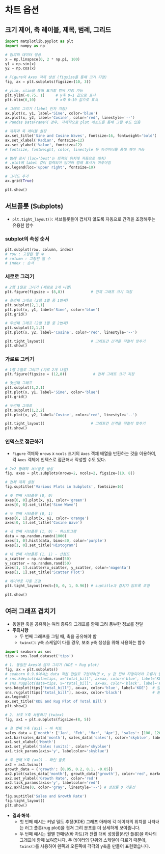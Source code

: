 # 차트 옵션

## 크기 제어, 축 레이블, 제목, 범례, 그리드

```python
import matplotlib.pyplot as plt
import numpy as np

# 임의의 데이터 생성
x = np.linspace(0, 2 * np.pi, 100)
y1 = np.sin(x)
y2 = np.cos(x)

# Figure와 Axes 객체 생성 (figsize를 통해 크기 지정)
fig, ax = plt.subplots(figsize=(10, 3))

# ylim, xlim을 통해 표기할 범위 지정 가능
plt.ylim(-0.75, 1)     # y축 0~1 값으로 표시
plt.xlim(0,10)         # x축 0~10 값으로 표시

# 그래프 그리기 (label 인자 지정)
ax.plot(x, y1, label='Sine', color='blue')
ax.plot(x, y2, label='Cosine', color='red', linestyle='--')
# Pandas DataFrame의 경우, 자체적으로 plot 메소드를 통해 그릴 수도 있음

# 제목과 축 레이블 설정
ax.set_title('Sine and Cosine Waves', fontsize=16, fontweight='bold')
ax.set_xlabel('Radian', fontsize=12)
ax.set_ylabel('Value', fontsize=12)
# fontsize, fontweight, color, linestyle 등 파라미터를 통해 제어 가능

# 범례 표시 (loc='best'는 최적의 위치에 자동으로 배치)
# .plot에 label 값이 입력되어 있어야 범례 표시가 이루어짐
ax.legend(loc='upper right', fontsize=10)

# 그리드 추가
ax.grid(True)

plt.show()
```

## 서브플롯 (Subplots)
- `plt.tight_layout()`: 서브플롯들이 겹치지 않도록 자동으로 간격을 조정해주는 유용한 함수

### subplot의 속성 순서
```python
plt.subplot(row, column, index)
# row : 고정된 행 수
# column : 고정된 열 수
# index : 순서
```

### 세로로 그리기
```python
# 2행 1열로 그리기 (세로로 2개 나열)
plt.figure(figsize = (8,8))            # 전체 그래프 크기 지정

# 첫번째 그래프 (2행 1열 중 1번째)
plt.subplot(2,1,1)
plt.plot(x, y1, label='Sine', color='blue')
plt.grid()

# 두번째 그래프 (2행 1열 중 2번째)
plt.subplot(2,1,2)
plt.plot(x, y2, label='Cosine', color='red', linestyle='--')

plt.tight_layout()                     # 그래프간 간격을 적절히 맞추기
plt.show()
```

### 가로로 그리기
```python
# 1행 2열로 그리기 (가로 2개 나열)
plt.figure(figsize = (12,8))            # 전체 그래프 크기 지정

# 첫번째 그래프
plt.subplot(1,2,1)
plt.plot(x, y1, label='Sine', color='blue')
plt.grid()

# 두번째 그래프
plt.subplot(1,2,2)
plt.plot(x, y2, label='Cosine', color='red', linestyle='--')

plt.tight_layout()                     # 그래프간 간격을 적절히 맞추기
plt.show()
```

### 인덱스로 접근하기
- `Figure` 객체와 `nrows` x `ncols` 크기의 `Axes` 객체 배열을 반환하는 것을 이용하여, 각 `Axes` 객체에 인덱스로 접근해서 작성할 수도 있다.
```python
# 2x2 형태의 서브플롯 생성
fig, axes = plt.subplots(nrows=2, ncols=2, figsize=(10, 8))

# 전체 제목 설정
fig.suptitle('Various Plots in Subplots', fontsize=16)

# 첫 번째 서브플롯 (0, 0)
axes[0, 0].plot(x, y1, color='green')
axes[0, 0].set_title('Sine Wave')

# 두 번째 서브플롯 (0, 1)
axes[0, 1].plot(x, y2, color='orange')
axes[0, 1].set_title('Cosine Wave')

# 세 번째 서브플롯 (1, 0) - 히스토그램
data = np.random.randn(1000)
axes[1, 0].hist(data, bins=30, color='purple')
axes[1, 0].set_title('Histogram')

# 네 번째 서브플롯 (1, 1) - 산점도
x_scatter = np.random.rand(50)
y_scatter = np.random.rand(50)
axes[1, 1].scatter(x_scatter, y_scatter, color='magenta')
axes[1, 1].set_title('Scatter Plot')

# 레이아웃 자동 조정
plt.tight_layout(rect=[0, 0, 1, 0.96]) # suptitle과 겹치지 않도록 조정

plt.show()
```

## 여러 그래프 겹치기

-  동일한 축을 공유하는 여러 종류의 그래프를 함께 그려 풍부한 정보를 전달
- **주의사항**
    - 두 번째 그래프를 그릴 때, 축을 공유해야 함
    - `twinx()`: y축 스케일이 다를 경우, 보조 y축 생성을 위해 사용하는 함수

```python
import seaborn as sns
tips = sns.load_dataset('tips')

# 1. 동일한 Axes에 겹쳐 그리기 (KDE + Rug plot)
fig, ax = plt.subplots()
# seaborn 0.9.0에서는 data 직접 전달로 구현하려면 x, y 값 전부 지정되어야 오류가 발생하지 않음 → Series로 전달하는게 안전
# sns.kdeplot(data=tips, x="total_bill", ax=ax, color='blue', label='KDE')
# sns.rugplot(data=tips, x="total_bill", ax=ax, color='black', label='Rug')
sns.kdeplot(tips["total_bill"], ax=ax, color='blue', label='KDE')  # 밀도 함수 작성
sns.rugplot(tips["total_bill"], ax=ax, color='black')              # 분포를 파악하기 위한 러그 플롯
ax.legend()
ax.set_title('KDE and Rug Plot of Total Bill')
plt.show()

# 2. 보조 Y축 사용하기 (twinx)
fig, ax1 = plt.subplots(figsize=(8, 5))

# 첫 번째 Y축 (ax1) - 바 차트
sales_data = {'month': ['Jan', 'Feb', 'Mar', 'Apr'], 'sales': [100, 120, 150, 130]}
ax1.bar(sales_data['month'], sales_data['sales'], color='skyblue', label='Sales')
ax1.set_xlabel('Month')
ax1.set_ylabel('Sales (units)', color='skyblue')
ax1.tick_params(axis='y', labelcolor='skyblue')

# 두 번째 Y축 (ax2) - 라인 플롯
ax2 = ax1.twinx()
growth_data = {'growth': [0.05, 0.2, 0.1, -0.05]}
ax2.plot(sales_data['month'], growth_data['growth'], color='red', marker='o', label='Growth Rate')
ax2.set_ylabel('Growth Rate', color='red')
ax2.tick_params(axis='y', labelcolor='red')
ax2.axhline(0, color='gray', linestyle='--') # 성장률 0 기준선

fig.suptitle('Sales and Growth Rate')
fig.tight_layout()
plt.show()
```
- **결과 해석**:
    - 첫 번째 예시는 커널 밀도 추정(KDE) 그래프 아래에 각 데이터의 위치를 나타내는 러그 플롯(rug plot)을 겹쳐 그려 분포를 더 상세하게 보여줍니다.
    - 두 번째 예시는 월별 판매량(바 차트)과 전월 대비 성장률(라인 플롯)을 하나의 그래프에 함께 보여줍니다. 두 데이터의 단위와 스케일이 다르기 때문에, `twinx()`를 사용하여 왼쪽과 오른쪽에 각각의 y축을 만들어 표현했습니다.